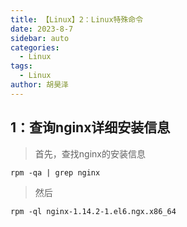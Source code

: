 ```yaml
---
title: 【Linux】2：Linux特殊命令
date: 2023-8-7
sidebar: auto
categories:
  - Linux
tags:
  - Linux
author: 胡昊泽
---
```


## 1：查询nginx详细安装信息

> 首先，查找nginx的安装信息
```linux
rpm -qa | grep nginx
```

> 然后
```linux
rpm -ql nginx-1.14.2-1.el6.ngx.x86_64
```
